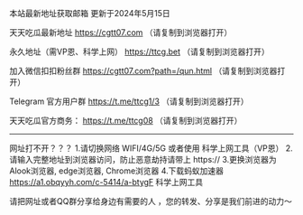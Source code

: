 本站最新地址获取邮箱 更新于2024年5月15日

天天吃瓜最新地址      https://cgtt07.com   （请复制到浏览器打开）

永久地址（需VP恩、科学上网）     https://ttcg.bet    （请复制到浏览器打开）

加入微信扣扣粉丝群      https://cgtt07.com?path=/qun.html     （请复制到浏览器打开）

Telegram 官方用户群      https://t.me/ttcg1/3     （请复制到浏览器打开）

天天吃瓜官方商务：     https://t.me/ttcg08     （请复制到浏览器打开）



----------------------------------

网址打不开？？？
1.请切换网络 WIFI/4G/5G 或者使用 科学上网工具（VP恩）
2.请输入完整地址到浏览器访问，防止恶意劫持请带上 https://
3.更换浏览器为Alook浏览器, edge浏览器, Chrome浏览器
4.下载蚂蚁加速器 https://a1.obqyyh.com/c-5414/a-btygF 科学上网工具

请把网址或者QQ群分享给身边有需要的人 ，您的转发、分享是我们前进的动力～
